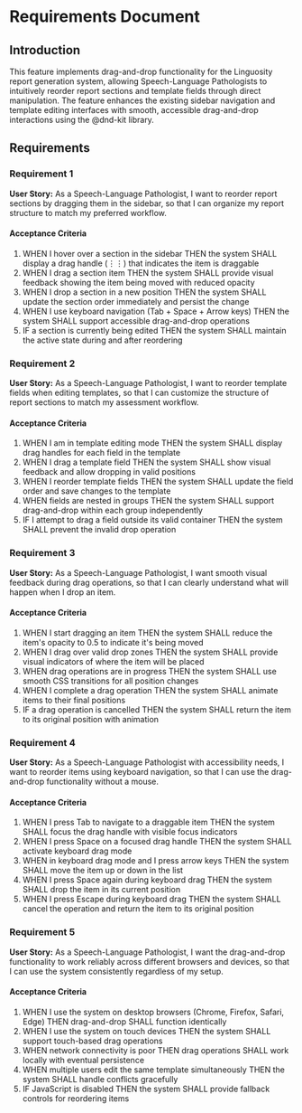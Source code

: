 # Requirements Document

## Introduction

This feature implements drag-and-drop functionality for the Linguosity report generation system, allowing Speech-Language Pathologists to intuitively reorder report sections and template fields through direct manipulation. The feature enhances the existing sidebar navigation and template editing interfaces with smooth, accessible drag-and-drop interactions using the @dnd-kit library.

## Requirements

### Requirement 1

**User Story:** As a Speech-Language Pathologist, I want to reorder report sections by dragging them in the sidebar, so that I can organize my report structure to match my preferred workflow.

#### Acceptance Criteria

1. WHEN I hover over a section in the sidebar THEN the system SHALL display a drag handle (⋮⋮) that indicates the item is draggable
2. WHEN I drag a section item THEN the system SHALL provide visual feedback showing the item being moved with reduced opacity
3. WHEN I drop a section in a new position THEN the system SHALL update the section order immediately and persist the change
4. WHEN I use keyboard navigation (Tab + Space + Arrow keys) THEN the system SHALL support accessible drag-and-drop operations
5. IF a section is currently being edited THEN the system SHALL maintain the active state during and after reordering

### Requirement 2

**User Story:** As a Speech-Language Pathologist, I want to reorder template fields when editing templates, so that I can customize the structure of report sections to match my assessment workflow.

#### Acceptance Criteria

1. WHEN I am in template editing mode THEN the system SHALL display drag handles for each field in the template
2. WHEN I drag a template field THEN the system SHALL show visual feedback and allow dropping in valid positions
3. WHEN I reorder template fields THEN the system SHALL update the field order and save changes to the template
4. WHEN fields are nested in groups THEN the system SHALL support drag-and-drop within each group independently
5. IF I attempt to drag a field outside its valid container THEN the system SHALL prevent the invalid drop operation

### Requirement 3

**User Story:** As a Speech-Language Pathologist, I want smooth visual feedback during drag operations, so that I can clearly understand what will happen when I drop an item.

#### Acceptance Criteria

1. WHEN I start dragging an item THEN the system SHALL reduce the item's opacity to 0.5 to indicate it's being moved
2. WHEN I drag over valid drop zones THEN the system SHALL provide visual indicators of where the item will be placed
3. WHEN drag operations are in progress THEN the system SHALL use smooth CSS transitions for all position changes
4. WHEN I complete a drag operation THEN the system SHALL animate items to their final positions
5. IF a drag operation is cancelled THEN the system SHALL return the item to its original position with animation

### Requirement 4

**User Story:** As a Speech-Language Pathologist with accessibility needs, I want to reorder items using keyboard navigation, so that I can use the drag-and-drop functionality without a mouse.

#### Acceptance Criteria

1. WHEN I press Tab to navigate to a draggable item THEN the system SHALL focus the drag handle with visible focus indicators
2. WHEN I press Space on a focused drag handle THEN the system SHALL activate keyboard drag mode
3. WHEN in keyboard drag mode and I press arrow keys THEN the system SHALL move the item up or down in the list
4. WHEN I press Space again during keyboard drag THEN the system SHALL drop the item in its current position
5. WHEN I press Escape during keyboard drag THEN the system SHALL cancel the operation and return the item to its original position

### Requirement 5

**User Story:** As a Speech-Language Pathologist, I want the drag-and-drop functionality to work reliably across different browsers and devices, so that I can use the system consistently regardless of my setup.

#### Acceptance Criteria

1. WHEN I use the system on desktop browsers (Chrome, Firefox, Safari, Edge) THEN drag-and-drop SHALL function identically
2. WHEN I use the system on touch devices THEN the system SHALL support touch-based drag operations
3. WHEN network connectivity is poor THEN drag operations SHALL work locally with eventual persistence
4. WHEN multiple users edit the same template simultaneously THEN the system SHALL handle conflicts gracefully
5. IF JavaScript is disabled THEN the system SHALL provide fallback controls for reordering items